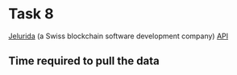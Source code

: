 # Task 8

[Jelurida](https://www.jelurida.com) (a Swiss blockchain software development company) [API](https://nxt.jelurida.com/nxt)


## Time required to pull the data


